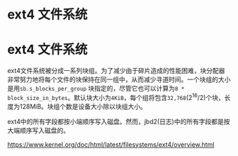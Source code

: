 # ext4 文件系统


# ext4 文件系统

ext4文件系统被分成一系列块组。为了减少由于碎片造成的性能困难，块分配器非常努力地将每个文件的块保持在同一组中，从而减少寻道时间。一个块组的大小是用`sb.s_blocks_per_group` 块指定的，尽管它也可以计算为`8 * block_size_in_bytes`。默认块大小为`4KiB`，每个组将包含`32,768`($2^{16} / 2$)个块，长度为128MiB。块组个数是设备大小除以块组大小。

ext4中的所有字段都按小端顺序写入磁盘。然而，jbd2(日志)中的所有字段都是按大端顺序写入磁盘的。

https://www.kernel.org/doc/html/latest/filesystems/ext4/overview.html


